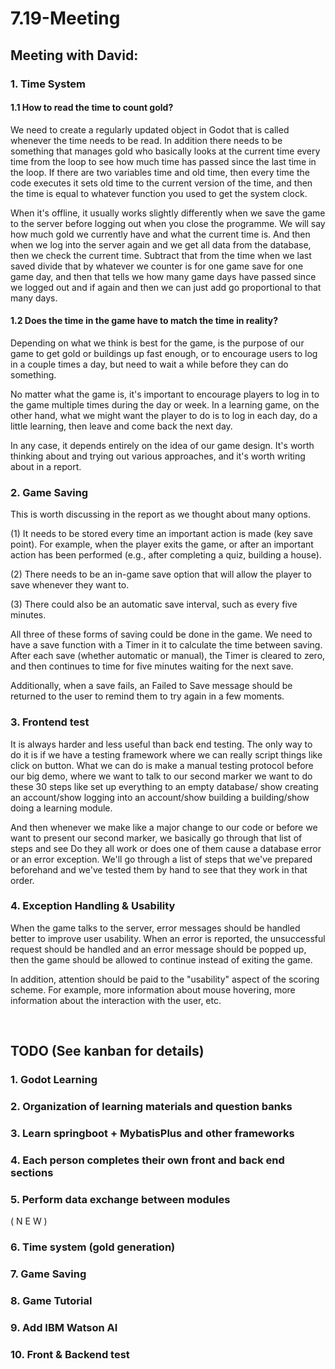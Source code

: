 # 7.19-Meeting
## Meeting with David:

### 1. Time System
#### 1.1 How to read the time to count gold?
We need to create a regularly updated object in Godot that is called whenever the time needs to be read. In addition there needs to be something that manages gold who basically looks at the current time every time from the loop to see how much time has passed since the last time in the loop. If there are two variables time and old time, then every time the code executes it sets old time to the current version of the time, and then the time is equal to whatever function you used to get the system clock.

When it's offline, it usually works slightly differently when we save the game to the server before logging out when you close the programme. We will say how much gold we currently have and what the current time is. And then when we log into the server again and we get all data from the database, then we check the current time. Subtract that from the time when we last saved divide that by whatever we counter is for one game save for one game day, and then that tells we how many game days have passed since we logged out and if again and then we can just add go proportional to that many days. 

#### 1.2 Does the time in the game have to match the time in reality?
Depending on what we think is best for the game, is the purpose of our game to get gold or buildings up fast enough, or to encourage users to log in a couple times a day, but need to wait a while before they can do something.

No matter what the game is, it's important to encourage players to log in to the game multiple times during the day or week. In a learning game, on the other hand, what we might want the player to do is to log in each day, do a little learning, then leave and come back the next day.

In any case, it depends entirely on the idea of our game design. It's worth thinking about and trying out various approaches, and it's worth writing about in a report.

### 2. Game Saving
This is worth discussing in the report as we thought about many options.

(1) It needs to be stored every time an important action is made (key save point). For example, when the player exits the game, or after an important action has been performed (e.g., after completing a quiz, building a house).

(2) There needs to be an in-game save option that will allow the player to save whenever they want to.

(3) There could also be an automatic save interval, such as every five minutes.

All three of these forms of saving could be done in the game. We need to have a save function with a Timer in it to calculate the time between saving. After each save (whether automatic or manual), the Timer is cleared to zero, and then continues to time for five minutes waiting for the next save.

Additionally, when a save fails, an Failed to Save message should be returned to the user to remind them to try again in a few moments.


### 3. Frontend test
It is always harder and less useful than back end testing. The only way to do it is if we have a testing framework where we can really script things like click on button. What we can do is make a manual testing protocol before our big demo, where we want to talk to our second marker we want to do these 30 steps like set up everything to an empty database/ show creating an account/show logging into an account/show building a building/show doing a learning module.

And then whenever we make like a major change to our code or before we want to present our second marker, we basically go through that list of steps and see Do they all work or does one of them cause a database error or an error exception. We'll go through a list of steps that we've prepared beforehand and we've tested them by hand to see that they work in that order.

### 4. Exception Handling & Usability
When the game talks to the server, error messages should be handled better to improve user usability. When an error is reported, the unsuccessful request should be handled and an error message should be popped up, then the game should be allowed to continue instead of exiting the game.

In addition, attention should be paid to the "usability" aspect of the scoring scheme. For example, more information about mouse hovering, more information about the interaction with the user, etc.



</br>

## TODO (See kanban for details)
### 1. Godot Learning
### 2. Organization of learning materials and question banks
### 3. Learn springboot + MybatisPlus and other frameworks
### 4. Each person completes their own front and back end sections
### 5. Perform data exchange between modules  
( N E W )
### 6. Time system (gold generation)
### 7. Game Saving
### 8. Game Tutorial
### 9. Add IBM Watson AI
### 10. Front & Backend test

